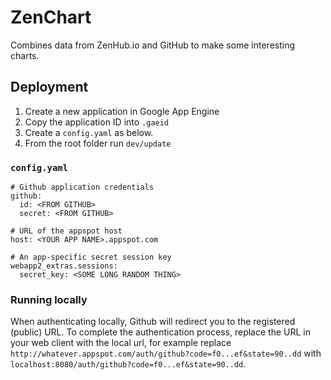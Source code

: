 # ZenChart

Combines data from ZenHub.io and GitHub to make some interesting charts.

## Deployment

1. Create a new application in Google App Engine
2. Copy the application ID into `.gaeid`
3. Create a `config.yaml` as below.
3. From the root folder run `dev/update`

### `config.yaml`

```
# Github application credentials
github:
  id: <FROM GITHUB>
  secret: <FROM GITHUB>

# URL of the appspot host
host: <YOUR APP NAME>.appspot.com

# An app-specific secret session key
webapp2_extras.sessions:
  secret_key: <SOME LONG RANDOM THING>
```

### Running locally

When authenticating locally, Github will redirect you to the registered
(public) URL. To complete the authentication process, replace the URL in your web client
with the local url, for example replace `http://whatever.appspot.com/auth/github?code=f0...ef&state=90..dd`
with `localhost:8080/auth/github?code=f0...ef&state=90..dd`.

